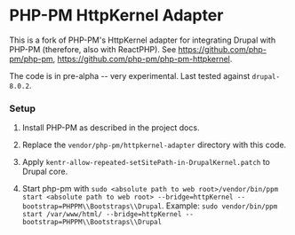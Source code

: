 # PHP-PM HttpKernel Adapter

This is a fork of PHP-PM's HttpKernel adapter for integrating Drupal with PHP-PM (therefore, also with ReactPHP). See https://github.com/php-pm/php-pm, https://github.com/php-pm/php-pm-httpkernel.

The code is in pre-alpha -- very experimental.  Last tested against `drupal-8.0.2`.

### Setup

  1. Install PHP-PM as described in the project docs.

  2. Replace the `vendor/php-pm/httpkernel-adapter` directory with this code.

  3. Apply `kentr-allow-repeated-setSitePath-in-DrupalKernel.patch` to Drupal core.

  4. Start php-pm with `sudo <absolute path to web root>/vendor/bin/ppm start <absolute path to web root> --bridge=httpKernel --bootstrap=PHPPM\\Bootstraps\\Drupal`.  Example: `sudo vendor/bin/ppm start /var/www/html/ --bridge=httpKernel --bootstrap=PHPPM\\Bootstraps\\Drupal`
